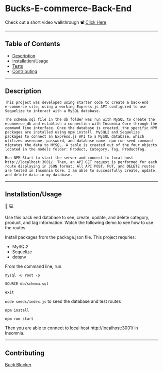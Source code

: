 # Bucks-E-commerce-Back-End

Check out a short video walkthrough
📽️ [Click Here](https://drive.google.com/file/d/13URy1n1jm432Fp-n7MzNxYXu-bbTkq5F/view?usp=sharing)

---

## Table of Contents

- [Description](#Description)
- [Installation/Usage](#Installation/Usage)
- [Tests](#Tests)
- [Contributing](#Contributing)

---

## Description

```
This project was developed using starter code to create a back-end
e-commerce site, using a working Express.js API configured to use Sequelize to interact with a MySQL database.

The schema.sql file in the db folder was run with MySQL to create the ecommerce_db and establish a connection with Insomnia Core through the command line interface. Once the database is created, the specific NPM packages are installed using npm install. MySQL2 and Sequelize packages to connect an Express.js API to a MySQL database, which utilizes username, password, and database name. npm run seed command migrates the data to MYSQL. A table is created out of the four objects located in the models folder: Product, Category, Tag, ProductTag.

Run NPM Start to start the server and connect to local host http://localhost:3001/. Then, an API GET request is performed for each route displaying in JSON format. All API POST, PUT, and DELETE routes are tested in Insomnia Core. I am able to successfully create, update, and delete data in my database.

```

---

## Installation/Usage

💾 💻

Use this back end database to see, create, update, and delete category, product, and tag information.
Watch the following demo to see how to use the routes:

Install packages from the package.json file. This project requries:

- MySQ:2
- Sequelize
- dotenv

From the command line, run:

`mysql -u root -p`

`SOURCE db/schema.sql`

`exit`

`node seeds/index.js` to seed the database and test routes

`npm install`

`npm run start`

Then you are able to connect to local host http://localhost:3001/ in Insomnia.

---

## Contributing

[Buck Blocker](https://github.com/bucknorris336)

[def]: #license
